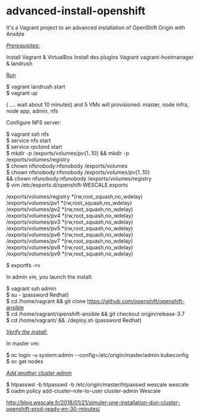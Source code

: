 
# advanced-install-openshift
It's a Vagrant project to an advanced installation of OpenShift Origin with Ansible

<u>*Prerequisites:*</u>

Install Vagrant & VirtualBox
Install des plugins Vagrant vagrant-hostmanager & landrush


<u>Run</u>

$ vagrant landrush start </br>
$ vagrant up

( .... wait about 10 minutes) and 5 VMs will provisioned: master, node infra, node app, admin, nfs

Configure NFS server:

$ vagrant ssh nfs</br>
$ service nfs start</br>
$ service rpcbind start</br>
$ mkdir -p /exports/volumes/pv{1..10} && mkdir -p /exports/volumes/registry </br>
$ chown nfsnobody:nfsnobody /exports/volumes </br>
$ chown nfsnobody:nfsnobody /exports/volumes/pv{1..10} </br>
  && chown nfsnobody:nfsnobody /exports/volumes/registry </br>
$ vim /etc/exports.d/openshift-WESCALE.exports </br>

/exports/volumes/registry  *(rw,root_squash,no_wdelay) </br>
/exports/volumes/pv1  *(rw,root_squash,no_wdelay) </br>
/exports/volumes/pv2  *(rw,root_squash,no_wdelay) </br>
/exports/volumes/pv4  *(rw,root_squash,no_wdelay) </br>
/exports/volumes/pv3  *(rw,root_squash,no_wdelay) </br>
/exports/volumes/pv5  *(rw,root_squash,no_wdelay) </br>
/exports/volumes/pv6 *(rw,root_squash,no_wdelay) </br>
/exports/volumes/pv7 *(rw,root_squash,no_wdelay) </br>
/exports/volumes/pv8 *(rw,root_squash,no_wdelay)</br>
/exports/volumes/pv9 *(rw,root_squash,no_wdelay)</br>

$ exportfs -rv

In admin vm, you launch the install:

$ vagrant ssh admin </br>
$ su - (password Redhat) </br>
$ cd /home/vagrant && git clone https://github.com/openshift/openshift-ansible </br>
$ cd /home/vagrant/openshift-ansible && git checkout origin/release-3.7 </br>
$ cd /home/vagrant/ && ./deploy.sh (password Redhat)


<u>*Verify the install:*</u>


In master vm:

$ oc login -u system:admin --config=/etc/origin/master/admin.kubeconfig </br>
$ oc get nodes </br>

<u>*Add another cluster admin*</u>

$ htpasswd -b htpasswd -b /etc/origin/master/htpasswd wescale wescale </br>
$ oadm policy add-cluster-role-to-user cluster-admin Wescale



http://blog.wescale.fr/2018/01/21/simuler-une-installation-dun-cluster-openshift-prod-ready-en-30-minutes/



